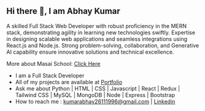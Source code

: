 ## Hi there 👋, I am Abhay Kumar

A skilled Full Stack Web Developer with robust proficiency in the MERN stack, demonstrating agility in learning new technologies swiftly. Expertise in designing scalable web applications and seamless integrations using React.js and Node.js. Strong problem-solving, collaboration, and Generative AI capability ensure innovative solutions and technical excellence.

More about Masai School: [Click Here](https://www.masaischool.com)

- I am a Full Stack Developer
- All of my projects are available at [Portfolio](https://abhkrportfolio.netlify.app/)
- Ask me about Python | HTML | CSS | Javascript | React | Redux | Tailwind CSS | MySQL | MongoDB | Node | Express | Bootstrap
- How to reach me : kumarabhay26111996@gmail.com | [Linkedin](https://www.linkedin.com/in/abhay-kumar-96663096/)

<!--
**AbhayKumar2611/AbhayKumar2611** is a ✨ _special_ ✨ repository because its `README.md` (this file) appears on your GitHub profile.

Here are some ideas to get you started:

- 🔭 I’m currently working on ...
- 🌱 I’m currently learning ...
- 👯 I’m looking to collaborate on ...
- 🤔 I’m looking for help with ...
- 💬 Ask me about ...
- 📫 How to reach me: ...
- 😄 Pronouns: ...
- ⚡ Fun fact: ...
-->
